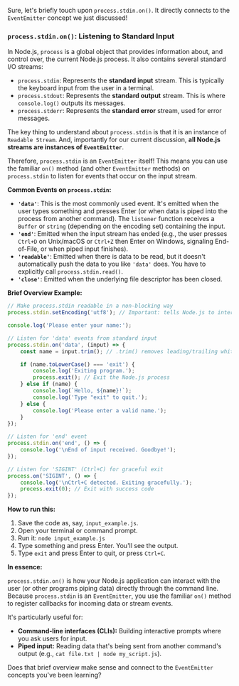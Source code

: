 Sure, let's briefly touch upon `process.stdin.on()`. It directly connects to the `EventEmitter` concept we just discussed\!

### `process.stdin.on()`: Listening to Standard Input

In Node.js, `process` is a global object that provides information about, and control over, the current Node.js process. It also contains several standard I/O streams:

-  `process.stdin`: Represents the **standard input** stream. This is typically the keyboard input from the user in a terminal.
-  `process.stdout`: Represents the **standard output** stream. This is where `console.log()` outputs its messages.
-  `process.stderr`: Represents the **standard error** stream, used for error messages.

The key thing to understand about `process.stdin` is that it is an instance of `Readable Stream`. And, importantly for our current discussion, **all Node.js streams are instances of `EventEmitter`**.

Therefore, `process.stdin` is an `EventEmitter` itself\! This means you can use the familiar `on()` method (and other `EventEmitter` methods) on `process.stdin` to listen for events that occur on the input stream.

**Common Events on `process.stdin`:**

-  **`'data'`**: This is the most commonly used event. It's emitted when the user types something and presses Enter (or when data is piped into the process from another command). The `listener` function receives a `Buffer` or `string` (depending on the encoding set) containing the input.
-  **`'end'`**: Emitted when the input stream has ended (e.g., the user presses `Ctrl+D` on Unix/macOS or `Ctrl+Z` then Enter on Windows, signaling End-of-File, or when piped input finishes).
-  **`'readable'`**: Emitted when there is data to be read, but it doesn't automatically push the data to you like `'data'` does. You have to explicitly call `process.stdin.read()`.
-  **`'close'`**: Emitted when the underlying file descriptor has been closed.

**Brief Overview Example:**

```javascript
// Make process.stdin readable in a non-blocking way
process.stdin.setEncoding('utf8'); // Important: tells Node.js to interpret input as UTF-8 strings

console.log('Please enter your name:');

// Listen for 'data' events from standard input
process.stdin.on('data', (input) => {
	const name = input.trim(); // .trim() removes leading/trailing whitespace, including the newline from Enter

	if (name.toLowerCase() === 'exit') {
		console.log('Exiting program.');
		process.exit(); // Exit the Node.js process
	} else if (name) {
		console.log(`Hello, ${name}!`);
		console.log('Type "exit" to quit.');
	} else {
		console.log('Please enter a valid name.');
	}
});

// Listen for 'end' event
process.stdin.on('end', () => {
	console.log('\nEnd of input received. Goodbye!');
});

// Listen for 'SIGINT' (Ctrl+C) for graceful exit
process.on('SIGINT', () => {
	console.log('\nCtrl+C detected. Exiting gracefully.');
	process.exit(0); // Exit with success code
});
```

**How to run this:**

1. Save the code as, say, `input_example.js`.
2. Open your terminal or command prompt.
3. Run it: `node input_example.js`
4. Type something and press Enter. You'll see the output.
5. Type `exit` and press Enter to quit, or press `Ctrl+C`.

**In essence:**

`process.stdin.on()` is how your Node.js application can interact with the user (or other programs piping data) directly through the command line. Because `process.stdin` is an `EventEmitter`, you use the familiar `on()` method to register callbacks for incoming data or stream events.

It's particularly useful for:

-  **Command-line interfaces (CLIs):** Building interactive prompts where you ask users for input.
-  **Piped input:** Reading data that's being sent from another command's output (e.g., `cat file.txt | node my_script.js`).

Does that brief overview make sense and connect to the `EventEmitter` concepts you've been learning?
